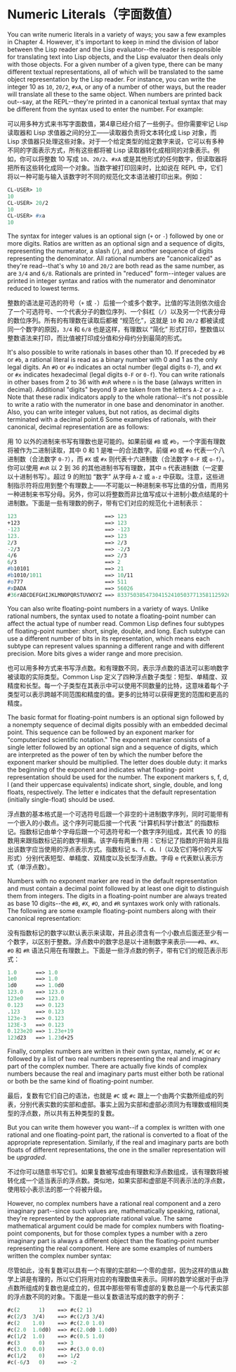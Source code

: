 # Numeric Literals（字面数值）

You can write numeric literals in a variety of ways; you saw a few
examples in Chapter 4. However, it's important to keep in mind the
division of labor between the Lisp reader and the Lisp evaluator--the
reader is responsible for translating text into Lisp objects, and the
Lisp evaluator then deals only with those objects. For a given number
of a given type, there can be many different textual representations,
all of which will be translated to the same object representation by
the Lisp reader. For instance, you can write the integer 10 as `10`,
`20/2`, `#xA`, or any of a number of other ways, but the reader will
translate all these to the same object. When numbers are printed back
out--say, at the REPL--they're printed in a canonical textual syntax
that may be different from the syntax used to enter the number. For
example:

可以用多种方式来书写字面数值，第4章已经介绍了一些例子。但你需要牢记
Lisp 读取器和 Lisp 求值器之间的分工——读取器负责将文本转化成
Lisp 对象，而 Lisp
求值器只处理这些对象。对于一个给定类型的给定数字来说，它可以有多种不同的字面表示方式，所有这些都将被
Lisp 读取器转化成相同的对象表示。例如，你可以将整数 10
写成 `10`、`20/2`、`#xA`
或是其他形式的任何数字，但读取器将把所有这些转化成同一个对象。当数字被打印回来时，比如说在
REPL 中，它们将以一种可能与输入该数字时不同的规范化文本语法被打印出来。例如：

```lisp
CL-USER> 10
10
CL-USER> 20/2
10
CL-USER> #xa
10
```

The syntax for integer values is an optional sign (`+` or `-`) followed by
one or more digits. Ratios are written as an optional sign and a
sequence of digits, representing the numerator, a slash (`/`), and
another sequence of digits representing the denominator. All rational
numbers are "canonicalized" as they're read--that's why `10` and `20/2`
are both read as the same number, as are `3/4` and `6/8`. Rationals are
printed in "reduced" form--integer values are printed in integer
syntax and ratios with the numerator and denominator reduced to lowest
terms.

整数的语法是可选的符号（`+` 或
`-`）后接一个或多个数字。比值的写法则依次组合了一个可选符号、一个代表分子的数位序列、一个斜杠（`/`）以及另一个代表分母的数位序列。所有的有理数在读取后都被
“规范化”，这就是 `10` 和 `20/2` 都被读成同一个数字的原因，`3/4` 和
`6/8` 也是这样，有理数以 “简化”
形式打印，整数值以整数语法来打印，而比值被打印成分值和分母约分到最简的形式。

It's also possible to write rationals in bases other than 10. If
preceded by `#B` or `#b`, a rational literal is read as a binary number
with 0 and 1 as the only legal digits. An `#O` or `#o` indicates an octal
number (legal digits `0-7`), and `#X` or `#x` indicates hexadecimal (legal
digits `0-F` or `0-f`). You can write rationals in other bases from 2 to
36 with `#nR` where `n` is the base (always written in
decimal). Additional "digits" beyond 9 are taken from the letters `A-Z`
or `a-z`. Note that these radix indicators apply to the whole
rational--it's not possible to write a ratio with the numerator in one
base and denominator in another. Also, you can write integer values,
but not ratios, as decimal digits terminated with a decimal point.6
Some examples of rationals, with their canonical, decimal
representation are as follows:

用 10 以外的进制来书写有理数也是可能的。如果前缀 `#B` 或
`#b`，一个字面有理数将被作为二进制读取，其中 0 和 1
是唯一的合法数字。前缀 `#O` 或 `#o` 代表一个八进制数（合法数字
`0-7`），而 `#X` 或 `#x` 则代表十六进制数（合法数字 `0-F` 或
`o-f`）。你可以使用 `#nR` 以 2 到 36 的其他进制书写有理数，其中
`n` 代表进制数（一定要以十进制书写）。超过 9 的附加 “数字” 从字母
`A-Z` 或 `a-z` 中获取。注意，这些进制指示符将应用到整个有理数上——不可能以一种进制来书写比值的分值，而用另一种进制来书写分母。另外，你可以将整数而非比值写成以十进制小数点结尾的十进制数。下面是一些有理数的例子，带有它们对应的规范化十进制表示：

```lisp
123                            ==> 123
+123                           ==> 123
-123                           ==> -123
123.                           ==> 123
2/3                            ==> 2/3
-2/3                           ==> -2/3
4/6                            ==> 2/3
6/3                            ==> 2
#b10101                        ==> 21
#b1010/1011                    ==> 10/11
#o777                          ==> 511
#xDADA                         ==> 56026
#36rABCDEFGHIJKLMNOPQRSTUVWXYZ ==> 8337503854730415241050377135811259267835
```

You can also write floating-point numbers in a variety of ways. Unlike
rational numbers, the syntax used to notate a floating-point number
can affect the actual type of number read. Common Lisp defines four
subtypes of floating-point number: short, single, double, and
long. Each subtype can use a different number of bits in its
representation, which means each subtype can represent values spanning
a different range and with different precision. More bits gives a
wider range and more precision.

也可以用多种方式来书写浮点数。和有理数不同，表示浮点数的语法可以影响数字被读取的实际类型。Common
Lisp
定义了四种浮点数子类型：短型、单精度、双精度和长型。每一个子类型在其表示中可以使用不同数量的比特，这意味着每个子类型可以表示跨越不同范围和精度的值。更多的比特可以获得更宽的范围和更高的精度。

The basic format for floating-point numbers is an optional sign
followed by a nonempty sequence of decimal digits possibly with an
embedded decimal point. This sequence can be followed by an exponent
marker for "computerized scientific notation." The exponent marker
consists of a single letter followed by an optional sign and a
sequence of digits, which are interpreted as the power of ten by which
the number before the exponent marker should be multiplied. The letter
does double duty: it marks the beginning of the exponent and indicates
what floating- point representation should be used for the number. The
exponent markers s, f, d, l (and their uppercase equivalents) indicate
short, single, double, and long floats, respectively. The letter e
indicates that the default representation (initially single-float)
should be used.

浮点数的基本格式是一个可选符号后跟一个非空的十进制数字序列，同时可能带有一个嵌入的小数点。这个序列可能后接一个代表
“计算机科学计数法”
的指数标记。指数标记由单个字母后跟一个可选符号和一个数字序列组成，其代表
10
的指数用来跟指数标记前的数字相乘。该字母有两重作用：它标记了指数的开始并且指出该数字应当使用的浮点表示方式。指数标记
s、f、d、l（以及它们等价的大写形式）分别代表短型、单精度、双精度以及长型浮点数。字母
e 代表默认表示方式（单浮点数）。

Numbers with no exponent marker are read in the default representation
and must contain a decimal point followed by at least one digit to
distinguish them from integers. The digits in a floating-point number
are always treated as base 10 digits--the `#B`, `#X`, `#O`, and `#R` syntaxes
work only with rationals. The following are some example
floating-point numbers along with their canonical representation:

没有指数标记的数字以默认表示来读取，并且必须含有一个小数点后面还至少有一个数字，以区别于整数。浮点数中的数字总是以十进制数字来表示——`#B`、`#X`、`#O`
和 `#R` 语法只用在有理数上。下面是一些浮点数的例子，带有它们的规范表示形式：

```lisp
1.0      ==> 1.0
1e0      ==> 1.0
1d0      ==> 1.0d0
123.0    ==> 123.0
123e0    ==> 123.0
0.123    ==> 0.123
.123     ==> 0.123
123e-3   ==> 0.123
123E-3   ==> 0.123
0.123e20 ==> 1.23e+19
123d23   ==> 1.23d+25
```

Finally, complex numbers are written in their own syntax, namely, `#C`
or `#c` followed by a list of two real numbers representing the real and
imaginary part of the complex number. There are actually five kinds of
complex numbers because the real and imaginary parts must either both
be rational or both be the same kind of floating-point number.

最后，复数有它们自己的语法，也就是 `#C` 或 `#c`
跟上一个由两个实数所组成的列表，分别代表实数的实部和虚部。事实上因为实部和虚部必须同为有理数或相同类型的浮点数，所以共有五种类型的复数。

But you can write them however you want--if a complex is written with
one rational and one floating-point part, the rational is converted to
a float of the appropriate representation. Similarly, if the real and
imaginary parts are both floats of different representations, the one
in the smaller representation will be *upgraded*.

不过你可以随意书写它们。如果复数被写成由有理数和浮点数组成，该有理数将被转化成一个适当表示的浮点数。类似地，如果实部和虚部是不同表示法的浮点数，使用较小表示法的那一个将被升级。

However, no complex numbers have a rational real component and a zero
imaginary part--since such values are, mathematically speaking,
rational, they're represented by the appropriate rational value. The
same mathematical argument could be made for complex numbers with
floating-point components, but for those complex types a number with a
zero imaginary part is always a different object than the
floating-point number representing the real component. Here are some
examples of numbers written the complex number syntax:

尽管如此，没有复数可以具有一个有理的实部和一个零的虚部，因为这样的值从数学上讲是有理的，所以它们将用对应的有理数值来表示。同样的数学论据对于由浮点数所组成的复数也是成立的，但其中那些带有零虚部的复数总是一个与代表实部的浮点数不同的对象。下面是一些以复数语法写成的数字的例子：

```lisp
#c(2      1)    ==> #c(2 1)
#c(2/3  3/4)    ==> #c(2/3 3/4)
#c(2    1.0)    ==> #c(2.0 1.0)
#c(2.0  1.0d0)  ==> #c(2.0d0 1.0d0)
#c(1/2  1.0)    ==> #c(0.5 1.0)
#c(3      0)    ==> 3
#c(3.0  0.0)    ==> #c(3.0 0.0)
#c(1/2    0)    ==> 1/2
#c(-6/3   0)    ==> -2
```
